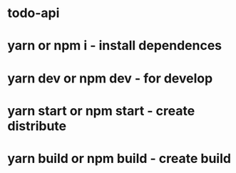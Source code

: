 # todo-api
# yarn or npm i - install dependences
# yarn dev or npm dev  - for develop
# yarn start or npm start - create distribute
# yarn build or npm build - create build
